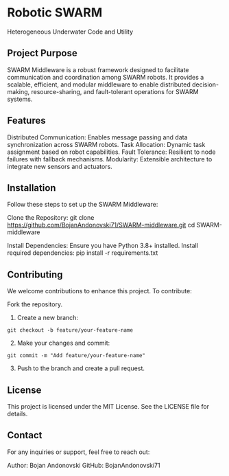 # Robotic SWARM
Heterogeneous Underwater Code and Utility

## Project Purpose
SWARM Middleware is a robust framework designed to facilitate communication and coordination among SWARM robots. It provides a scalable, efficient, and modular middleware to enable distributed decision-making, resource-sharing, and fault-tolerant operations for SWARM systems.

## Features
Distributed Communication: Enables message passing and data synchronization across SWARM robots.
Task Allocation: Dynamic task assignment based on robot capabilities.
Fault Tolerance: Resilient to node failures with fallback mechanisms.
Modularity: Extensible architecture to integrate new sensors and actuators.

## Installation
Follow these steps to set up the SWARM Middleware:

Clone the Repository:
git clone https://github.com/BojanAndonovski71/SWARM-middleware.git
cd SWARM-middleware

Install Dependencies:
Ensure you have Python 3.8+ installed.
Install required dependencies:
pip install -r requirements.txt

## Contributing
We welcome contributions to enhance this project. To contribute:

Fork the repository.
1. Create a new branch:
```
git checkout -b feature/your-feature-name
```
2. Make your changes and commit:
```
git commit -m "Add feature/your-feature-name"
```
3. Push to the branch and create a pull request.

## License
This project is licensed under the MIT License. See the LICENSE file for details.

## Contact
For any inquiries or support, feel free to reach out:

Author: Bojan Andonovski
GitHub: BojanAndonovski71






